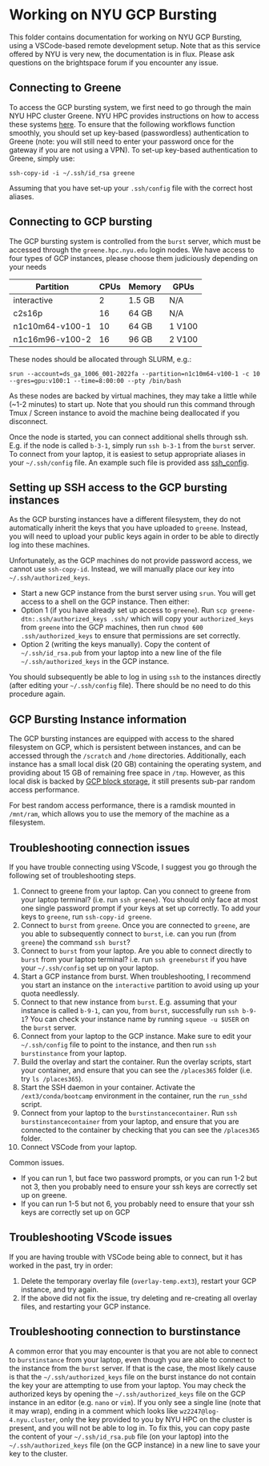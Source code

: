 # Working on NYU GCP Bursting

This folder contains documentation for working on NYU GCP Bursting, using a VSCode-based remote development setup.
Note that as this service offered by NYU is very new, the documentation is in flux.
Please ask questions on the brightspace forum if you encounter any issue.


## Connecting to Greene

To access the GCP bursting system, we first need to go through the main NYU HPC cluster Greene.
NYU HPC provides instructions on how to access these systems [here](https://sites.google.com/a/nyu.edu/nyu-hpc/documentation/hpc-access).
To ensure that the following workflows function smoothly, you should set up key-based (passwordless)
authentication to Greene (note: you will still need to enter your password once for the gateway if you
are not using a VPN).
To set-up key-based authentication to Greene, simply use:
```{bash}
ssh-copy-id -i ~/.ssh/id_rsa greene
```
Assuming that you have set-up your `.ssh/config` file with the correct host aliases.


## Connecting to GCP bursting

The GCP bursting system is controlled from the `burst` server, which must be accessed through the `greene.hpc.nyu.edu`
login nodes.
We have access to four types of GCP instances, please choose them judiciously depending on your needs

| Partition       | CPUs | Memory   | GPUs   |
|-----------------|------|----------|--------|
| interactive     |    2 |  1.5 GB  | N/A    |
| c2s16p          |   16 |  64 GB   | N/A    |
| n1c10m64-v100-1 |   10 |  64 GB   | 1 V100 |
| n1c16m96-v100-2 |   16 |  96 GB   | 2 V100 |

These nodes should be allocated through SLURM, e.g.:
```{bash}
srun --account=ds_ga_1006_001-2022fa --partition=n1c10m64-v100-1 -c 10 --gres=gpu:v100:1 --time=8:00:00 --pty /bin/bash
```
As these nodes are backed by virtual machines, they may take a little while (~1-2 minutes) to start up.
Note that you should run this command through Tmux / Screen instance to avoid the machine being
deallocated if you disconnect.

Once the node is started, you can connect additional shells through ssh.
E.g. if the node is called `b-3-1`, simply run `ssh b-3-1` from the `burst` server.
To connect from your laptop, it is easiest to setup appropriate aliases in your `~/.ssh/config` file.
An example such file is provided ass [ssh_config](../lecture2/examples/ssh_config).

## Setting up SSH access to the GCP bursting instances

As the GCP bursting instances have a different filesystem, they do not automatically inherit the keys that you have
uploaded to `greene`. Instead, you will need to upload your public keys again in order to be able to directly
log into these machines.

Unfortunately, as the GCP machines do not provide password access, we cannot use `ssh-copy-id`.
Instead, we will manually place our key into `~/.ssh/authorized_keys`.
- Start a new GCP instance from the burst server using `srun`. You will get access to a shell on
  the GCP instance. Then either:
- Option 1 (if you have already set up access to `greene`). Run `scp greene-dtn:.ssh/authorized_keys .ssh/`
  which will copy your `authorized_keys` from `greene` into the GCP machines, then run `chmod 600 .ssh/authorized_keys`
  to ensure that permissions are set correctly.
- Option 2 (writing the keys manually). Copy the content of `~/.ssh/id_rsa.pub` from your laptop into
  a new line of the file `~/.ssh/authorized_keys` in the GCP instance.

You should subsequently be able to log in using `ssh` to the instances directly (after editing your
`~/.ssh/config` file). There should be no need to do this procedure again.

## GCP Bursting Instance information

The GCP bursting instances are equipped with access to the shared filesystem on GCP, which is persistent
between instances, and can be accessed through the `/scratch` and `/home` directories.
Additionally, each instance has a small local disk (20 GB) containing the operating system, and providing
about 15 GB of remaining free space in `/tmp`.
However, as this local disk is backed by [GCP block storage](https://cloud.google.com/persistent-disk),
it still presents sub-par random access performance.

For best random access performance, there is a ramdisk mounted in `/mnt/ram`, which allows you to use
the memory of the machine as a filesystem.

## Troubleshooting connection issues

If you have trouble connecting using VScode, I suggest you go through the following set of troubleshooting steps.

1. Connect to greene from your laptop. Can you connect to greene from your laptop terminal? (i.e. run `ssh greene`).
   You should only face at most one single password prompt if your keys at set up correctly. To add your keys to `greene`,
   run `ssh-copy-id greene`.
2. Connect to `burst` from `greene`. Once you are connected to `greene`, are you able to subsequently connect to `burst`,
   i.e. can you run (from `greene`) the command `ssh burst`?
3. Connect to `burst` from your laptop. Are you able to connect directly to `burst` from your laptop terminal?
   i.e. run `ssh greeneburst` if you have your `~/.ssh/config` set up on your laptop.
4. Start a GCP instance from burst. When troubleshooting, I recommend you start an instance on the `interactive` partition
   to avoid using up your quota needlessly.
5. Connect to that new instance from `burst`. E.g. assuming that your instance is called `b-9-1`, can you, from `burst`,
   successfully run `ssh b-9-1`? You can check your instance name by running `squeue -u $USER` on the `burst` server.
6. Connect from your laptop to the GCP instance. Make sure to edit your `~/.ssh/config` file to point to the instance,
   and then run `ssh burstinstance` from your laptop.
7. Build the overlay and start the container. Run the overlay scripts, start your container, and ensure that you can
   see the `/places365` folder (i.e. try `ls /places365`).
8. Start the SSH daemon in your container. Activate the `/ext3/conda/bootcamp` environment in the container,
   run the `run_sshd` script.
9. Connect from your laptop to the `burstinstancecontainer`. Run `ssh burstinstancecontainer` from your laptop,
   and ensure that you are connected to the container by checking that you can see the `/places365` folder.
10. Connect VSCode from your laptop.

Common issues.
- If you can run 1, but face two password prompts, or you can run 1-2 but not 3, then you probably need to ensure
  your ssh keys are correctly set up on greene.
- If you can run 1-5 but not 6, you probably need to ensure that your ssh keys are correctly set up on GCP

## Troubleshooting VScode issues

If you are having trouble with VSCode being able to connect, but it has worked in the past, try in order:
  1. Delete the temporary overlay file (`overlay-temp.ext3`), restart your GCP instance, and try again.
  2. If the above did not fix the issue, try deleting and re-creating all overlay files, and restarting your GCP instance.

## Troubleshooting connection to burstinstance

A common error that you may encounter is that you are not able to connect to `burstinstance` from your laptop,
even though you are able to connect to the instance from the `burst` server.
If that is the case, the most likely cause is that the `~/.ssh/authorized_keys` file on the burst instance do
not contain the key your are attempting to use from your laptop.
You may check the authorized keys by opening the `~/.ssh/authorized_keys` file on the GCP instance in an editor
(e.g. `nano` or `vim`).
If you only see a single line (note that it may wrap), ending in a comment which looks like `wz2247@log-4.nyu.cluster`,
only the key provided to you by NYU HPC on the cluster is present, and you will not be able to log in.
To fix this, you can copy paste the content of your `~/.ssh/id_rsa.pub` file (on your laptop) into the `~/.ssh/authorized_keys`
file (on the GCP instance) in a new line to save your key to the cluster.
